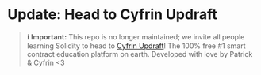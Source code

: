 # Update: Head to Cyfrin Updraft

> **ℹ️ Important:** This repo is no longer maintained; we invite all people learning Solidity to head to [Cyfrin Updraft](https://updraft.cyfrin.io/)! The 100% free #1 smart contract education platform on earth. Developed with love by Patrick & Cyfrin <3
